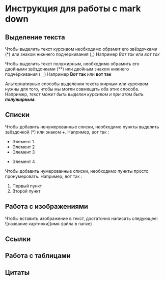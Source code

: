 # Инструкция для работы с mark down

## Выделение текста 

Чтобы выделить текст курсивом необходимо обрамит его звёздочками (*) или знаком нижнего подчёркивания (_) Например *Вот так* или _вот так_

Чтобы выделить текст полужирным, необходимо обрамить его двойными звёздочками (**) или двойным знаком нижнего подчёркивания (__) Например **Вот так** или __вот так__

Альтернативные способы выделения текста жирным или курсивом нужны для того, чтобы мы могли совмещать оба этих способа. Например, _текст может быть выделен курсивом и при этом быть **полужирным**_.

## Списки 

Чтобы добавить ненумерованные списки, необходимо пункты выделить звёздочкой (*)  или знаком +. Например, вот так :
* Элемент 1
* Элемент 2
* Элемент 3
+ Элемент 4

Чтобы добавить нумерованные списки, необходимо пункты просто пронумеровать. Например, вот так :
1. Первый пункт
2. Второй пункт

## Работа с изображениями 

Чтобы вставить изображение в текст, 
достаточно написать следующее:
![название картинки](имя файла в папке)


## Ссылки

## Работа с таблицами

## Цитаты